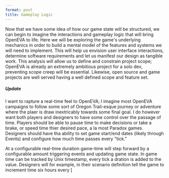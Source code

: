```yaml
---
format: post
title: Gameplay Logic
---
```

Now that we have some idea of how our game state will be structured, we can begin to imagine the interactions and gameplay logic that will bring OpenEVA to life. Here we will be exploring the game's underlying mechanics in order to build a mental model of the features and systems we will need to implement. This will help us envision user interface interactions, determine software requirements and let us manifest our design as tangible work. This analysis will allow us to define and constrain project scope; OpenEVA is already an extremely ambitious project for a solo dev, preventing scope creep will be essential. Likewise, open source and game  projects are well served having a well defined scope and feature set.

##### Update

I want to rapture a real-time feel to OpenEVA; I imagine most OpenEVA campaigns to follow some sort of Oregon Trail-esque journey or adventure where the plaer is draw inextricably towards some final goal. I do however want both players and designers to have some control over the passage of time. Players should be able to pause time to make decisions or take a brake, or speed time thier desired pace, a la most Paradox games. Designers should have tha ability to set game start/end dates (likely through Events) and configure how much time passes every "tick."

At a configurable real-time duration game-time will step forward by a configurable amount triggering events and updating game state. In game time can be tracked by Unix timestamp, every tick a dration is added to the value. Designers will for example, in their scenario definition tell the game to increment time six hours every [